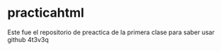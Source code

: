 # practicahtml
Este fue el repositorio de preactica de la primera clase para saber usar github
4t3v3q